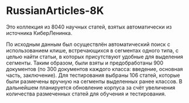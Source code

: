 # RussianArticles-8K

Это коллекция из 8040 научных статей, взятых автоматически из источника КиберЛенинка. 

По исходным данным был осуществлён автоматический поиск с использованием клише, встречающихся в сегментах одного типа, с целью найти статьи, в которых присутствуют удобные для выделения сегменты. Таким образом, были взяты и предобработаны 900 документов (по 300 документов каждого класса: введение, основная часть, заключение). Для тестирования выбраны 106 статей, которые были размечены вручную на сегменты выделенных ранее классов. В дальнейшем планируется обновление корпуса за счёт увеличения количества размеченных статей для обучения и тестирования. 
